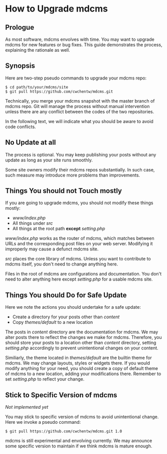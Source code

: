 # How to Upgrade mdcms

## Prologue

As most software, mdcms envolves with time. You may want to upgrade mdcms for new features or bug fixes. This guide demonstrates the process, explaining the rationale as well.

## Synopsis

Here are two-step pseudo commands to upgrade your mdcms repo:

```shell
$ cd path/to/your/mdcms/site
$ git pull https://github.com/cwchentw/mdcms.git
```

Technically, you merge your mdcms snapshot with the master branch of mdcms repo. Git will manage the process without manual intervention unless there are any conflict between the codes of the two repositories.

In the following text, we will indicate what you should be aware to avoid code conflicts.

## No Update at all

The process is optional. You may keep publishing your posts without any update as long as your site runs smoothly.

Some site owners modify their mdcms repos substantially. In such case, such measure may introduce more problems than improvements.

## Things You should not Touch mostly

If you are going to upgrade mdcms, you should not modify these things mostly:

* *www/index.php*
* All things under *src*
* All things at the root path **except** *setting.php*

*www/index.php* works as the router of mdcms, which matches between URLs and the corresponding post files on your web server. Modifying it improperly may cause a defunct mdcms site.

*src* places the core library of mdcms. Unless you want to contribute to mdcms itself, you don't need to change anything here.

Files in the root of mdcms are configurations and documentation. You don't need to alter anything here except *setting.php* for a usable mdcms site.

## Things You should Do for Safe Update

Here we note the actions you should undertake for a safe update:

* Create a directory for your posts other than *content*
* Copy *themes/default* to a new location

The posts in *content* directory are the documentation for mdcms. We may alter posts there to reflect the changes we make for mdcms. Therefore, you should store your posts to a location other than *content* directory, setting *setting.php* accordingly to prevent unintentional changes on your content.

Similiarly, the theme located in *themes/default* are the builtin theme for mdcms. We may change layouts, styles or widgets there. If you would modify anything for your need, you should create a copy of default theme of mdcms to a new location, adding your modifications there. Remember to set *setting.php* to reflect your change.

## Stick to Specific Version of mdcms

*Not implemented yet*

You may stick to specific version of mdcms to avoid unintentional change. Here we invoke a pseudo command:

```shell
$ git pull https://github.com/cwchentw/mdcms.git 1.0
```

mdcms is still experimental and envolving currently. We may announce some specific version to maintain if we think mdcms is mature enough.
